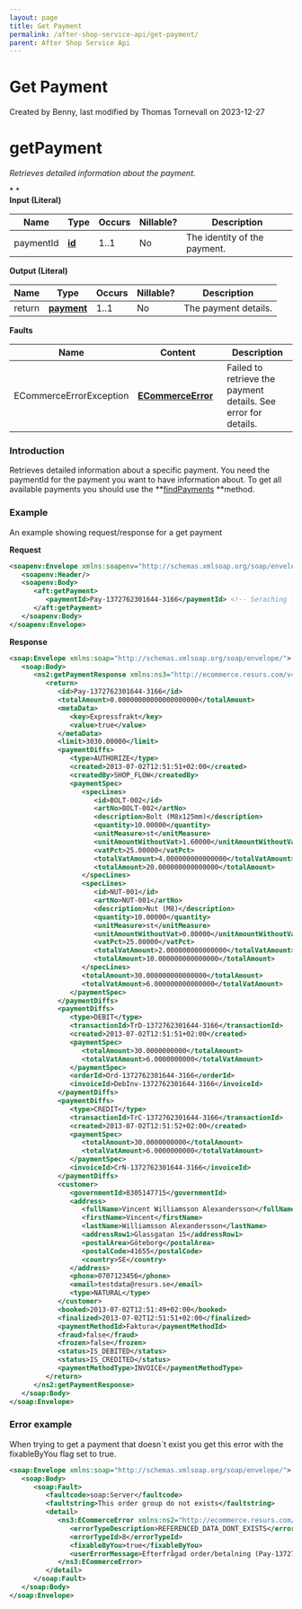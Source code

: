 ```yaml
---
layout: page
title: Get Payment
permalink: /after-shop-service-api/get-payment/
parent: After Shop Service Api
---
```



# Get Payment 
Created by Benny, last modified by Thomas Tornevall on 2023-12-27
# getPayment
*Retrieves detailed information about the payment.*

* *  
**Input (Literal)**

| Name       | Type                      | Occurs | Nillable? | Description                  |
|------------|---------------------------|--------|-----------|------------------------------|
| paymentId  | **[id](simple-types...)** | 1..1   | No        | The identity of the payment. |

**Output (Literal)**

| Name    | Type                    | Occurs | Nillable? | Description          |
|---------|-------------------------|--------|-----------|----------------------|
| return  | [**payment**](payment)  | 1..1   | No        | The payment details. |

**Faults**

| Name                     | Content                                | Description                                                    |
|--------------------------|----------------------------------------|----------------------------------------------------------------|
| ECommerceErrorException  | **[ECommerceError](ecommerceerror)**   | Failed to retrieve the payment details. See error for details. |

### Introduction
Retrieves detailed information about a specific payment. You need the
paymentId for the payment you want to have information about. To get all
available payments you should use the
**[findPayments](find-payments) **method.

### Example
An example showing request/response for a get payment

**Request**
```xml
<soapenv:Envelope xmlns:soapenv="http://schemas.xmlsoap.org/soap/envelope/" xmlns:aft="http://ecommerce.resurs.com/v4/msg/aftershopflow">
   <soapenv:Header/>
   <soapenv:Body>
      <aft:getPayment>
         <paymentId>Pay-1372762301644-3166</paymentId> <!-- Seraching for payment with id in the exshop-->
      </aft:getPayment>
   </soapenv:Body>
</soapenv:Envelope>
```
**Response**
```xml
<soap:Envelope xmlns:soap="http://schemas.xmlsoap.org/soap/envelope/">
   <soap:Body>
      <ns2:getPaymentResponse xmlns:ns3="http://ecommerce.resurs.com/v4/msg/exception" xmlns:ns2="http://ecommerce.resurs.com/v4/msg/aftershopflow">
         <return>
            <id>Pay-1372762301644-3166</id>
            <totalAmount>0.00000000000000000000</totalAmount>
            <metaData>
               <key>Expressfrakt</key>
               <value>true</value>
            </metaData>
            <limit>3030.00000</limit>
            <paymentDiffs>
               <type>AUTHORIZE</type>
               <created>2013-07-02T12:51:51+02:00</created>
               <createdBy>SHOP_FLOW</createdBy>
               <paymentSpec>
                  <specLines>
                     <id>BOLT-002</id>
                     <artNo>BOLT-002</artNo>
                     <description>Bolt (M8x125mm)</description>
                     <quantity>10.00000</quantity>
                     <unitMeasure>st</unitMeasure>
                     <unitAmountWithoutVat>1.60000</unitAmountWithoutVat>
                     <vatPct>25.00000</vatPct>
                     <totalVatAmount>4.000000000000000</totalVatAmount>
                     <totalAmount>20.000000000000000</totalAmount>
                  </specLines>
                  <specLines>
                     <id>NUT-001</id>
                     <artNo>NUT-001</artNo>
                     <description>Nut (M8)</description>
                     <quantity>10.00000</quantity>
                     <unitMeasure>st</unitMeasure>
                     <unitAmountWithoutVat>0.80000</unitAmountWithoutVat>
                     <vatPct>25.00000</vatPct>
                     <totalVatAmount>2.000000000000000</totalVatAmount>
                     <totalAmount>10.000000000000000</totalAmount>
                  </specLines>
                  <totalAmount>30.000000000000000</totalAmount>
                  <totalVatAmount>6.000000000000000</totalVatAmount>
               </paymentSpec>
            </paymentDiffs>
            <paymentDiffs>
               <type>DEBIT</type>
               <transactionId>TrD-1372762301644-3166</transactionId>
               <created>2013-07-02T12:51:51+02:00</created>
               <paymentSpec>
                  <totalAmount>30.0000000000</totalAmount>
                  <totalVatAmount>6.0000000000</totalVatAmount>
               </paymentSpec>
               <orderId>Ord-1372762301644-3166</orderId>
               <invoiceId>DebInv-1372762301644-3166</invoiceId>
            </paymentDiffs>
            <paymentDiffs>
               <type>CREDIT</type>
               <transactionId>TrC-1372762301644-3166</transactionId>
               <created>2013-07-02T12:51:52+02:00</created>
               <paymentSpec>
                  <totalAmount>30.0000000000</totalAmount>
                  <totalVatAmount>6.0000000000</totalVatAmount>
               </paymentSpec>
               <invoiceId>CrN-1372762301644-3166</invoiceId>
            </paymentDiffs>
            <customer>
               <governmentId>8305147715</governmentId>
               <address>
                  <fullName>Vincent Williamsson Alexandersson</fullName>
                  <firstName>Vincent</firstName>
                  <lastName>Williamsson Alexandersson</lastName>
                  <addressRow1>Glassgatan 15</addressRow1>
                  <postalArea>Göteborg</postalArea>
                  <postalCode>41655</postalCode>
                  <country>SE</country>
               </address>
               <phone>0707123456</phone>
               <email>testdata@resurs.se</email>
               <type>NATURAL</type>
            </customer>
            <booked>2013-07-02T12:51:49+02:00</booked>
            <finalized>2013-07-02T12:51:51+02:00</finalized>
            <paymentMethodId>Faktura</paymentMethodId>
            <fraud>false</fraud>
            <frozen>false</frozen>
            <status>IS_DEBITED</status>
            <status>IS_CREDITED</status>
            <paymentMethodType>INVOICE</paymentMethodType>
         </return>
      </ns2:getPaymentResponse>
   </soap:Body>
</soap:Envelope>
```

### Error example
When trying to get a payment that doesn´t exist you get this error with
the fixableByYou flag set to true.

```xml
<soap:Envelope xmlns:soap="http://schemas.xmlsoap.org/soap/envelope/">
   <soap:Body>
      <soap:Fault>
         <faultcode>soap:Server</faultcode>
         <faultstring>This order group do not exists</faultstring>
         <detail>
            <ns3:ECommerceError xmlns:ns2="http://ecommerce.resurs.com/v4/msg/aftershopflow" xmlns:ns3="http://ecommerce.resurs.com/v4/msg/exception">
               <errorTypeDescription>REFERENCED_DATA_DONT_EXISTS</errorTypeDescription>
               <errorTypeId>8</errorTypeId>
               <fixableByYou>true</fixableByYou>
               <userErrorMessage>Efterfrågad order/betalning (Pay-1372762301644-31656) kan inte hittas i databasen.</userErrorMessage>
            </ns3:ECommerceError>
         </detail>
      </soap:Fault>
   </soap:Body>
</soap:Envelope>
```
